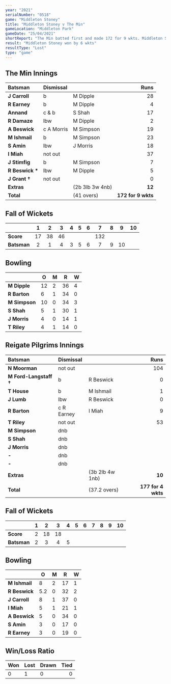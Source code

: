```yaml
---
year: "2021"
serialNumber: "0518" 
game: "Middleton Stoney"
title: "Middleton Stoney v The Min"
gameLocation: "Middleton Park"
gameDate: "25/04/2021"
shortReport: "The Min batted first and made 172 for 9 wkts. Middleton Stoney made 177-4 in reply"
result: "Middleton Stoney won by 6 wkts"
resultType: "Lost"
type: "game"
---
```


## The Min Innings

| Batsman | Dismissal | | Runs |
|:---|:---|---|---:|
| **J Carroll** | b | M Dipple | 28 | 
| **R Earney** | b | M Dipple | 4 | 
| **Annand** | c & b | S Shah | 17 | 
| **R Damaze** | lbw | M Dipple | 2 | 
| **A Beswick** | c A Morris  | M Simpson | 19 | 
| **M Ishmail** | b | M Simpson | 23 | 
| **S Amin** | lbw | J Morris | 18 | 
| **I Miah** | not out |  | 37 | 
| **J Stimfig** | b | M Simpson | 7 | 
| **R Beswick &#42;** | lbw | M Dipple | 5 | 
| **J Grant &#8224;** | not out |  | 0 | 
| **Extras** | | (2b 3lb 3w 4nb) | **12** | 
| **Total** | | (41 overs) | **172 for 9 wkts** | 

## Fall of Wickets

| | 1 | 2 | 3 | 4 | 5 | 6 | 7 | 8 | 9 | 10 |
|---|:---:|:---:|:---:|:---:|:---:|:---:|:---:|:---:|:---:|:---:|
| **Score** | 17 | 38 | 46 |  |  |  | 132 |  |  |  | 
| **Batsman** | 2 | 1 | 4 | 3 | 5 | 6 | 7 | 9 | 10 |  | 

## Bowling

| | O | M | R | W |
|---|---|---|---|---|
| **M Dipple** | 12 | 2 | 36 | 4 | 
| **R Barton** | 6 | 1 | 34 | 0 | 
| **M Simpson** | 10 | 0 | 34 | 3 | 
| **S Shah** | 5 | 1 | 30 | 1 | 
| **J Morris** | 4 | 0 | 14 | 1 |
| **T Riley** | 4 | 1 | 14 | 0 |

## Reigate Pilgrims Innings

| Batsman | Dismissal | | Runs |
|:---|:---|---|---:|
| **N Moorman** | not out |  | 104 | 
| **M Ford-Langstaff &#8224;** | b | R Beswick | 0 | 
| **T House** | b | M Ishmail | 1 | 
| **J Lumb** | lbw | R Beswick | 0 | 
| **R Barton** | c R Earney | I Miah | 9 | 
| **T Riley** | not out |  | 53 | 
| **M Simpson** | dnb |  |  | 
| **S Shah** | dnb |  |  | 
| **J Morris** | dnb |  |  | 
| **-** | dnb |  |  | 
| **-** | dnb | |  | 
| **Extras** | | (3b 2lb 4w 1nb) | **10** | 
| **Total** | | (37.2 overs) | **177 for 4 wkts** | 

## Fall of Wickets

| | 1 | 2 | 3 | 4 | 5 | 6 | 7 | 8 | 9 | 10 |
|---|:---:|:---:|:---:|:---:|:---:|:---:|:---:|:---:|:---:|:---:|
| **Score** | 2 | 18 | 18 |  |  |  |  |  |  |  |
| **Batsman** | 2 | 3 | 4 | 5 |  |  |  |  |  |  |

## Bowling

| | O | M | R | W |
|---|---|---|---|---|
| **M Ishmail** | 8 | 2 | 17 | 1 | 
| **R Beswick** | 5.2 | 0 | 32 | 2 | 
| **J Carroll** | 8 | 1 | 37 | 0 | 
| **I Miah** | 5 | 1 | 21 | 1 |
| **A Beswick** | 5 | 0 | 34 | 0 | 
| **S Amin** | 3 | 0 | 17 | 0 | 
| **R Earney** | 3 | 0 | 19 | 0 | 

## Win/Loss Ratio

| Won | Lost | Drawn | Tied |
|:---|:---|:---|---:|
| 0 | 1 | 0 | 0 |